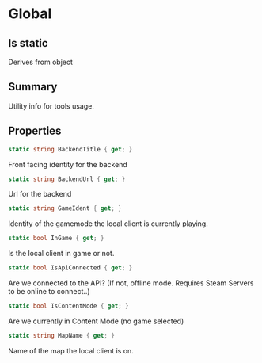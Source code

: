 # Global

## Is static
Derives from object

## Summary

Utility info for tools usage.
## Properties

```c#
static string BackendTitle { get; } 
```
Front facing identity for the backend
```c#
static string BackendUrl { get; } 
```
Url for the backend
```c#
static string GameIdent { get; } 
```
Identity of the gamemode the local client is currently playing.
```c#
static bool InGame { get; } 
```
Is the local client in game or not.
```c#
static bool IsApiConnected { get; } 
```
Are we connected to the API? (If not, offline mode. Requires Steam Servers to be online to connect..)
```c#
static bool IsContentMode { get; } 
```
Are we currently in Content Mode (no game selected)
```c#
static string MapName { get; } 
```
Name of the map the local client is on.
